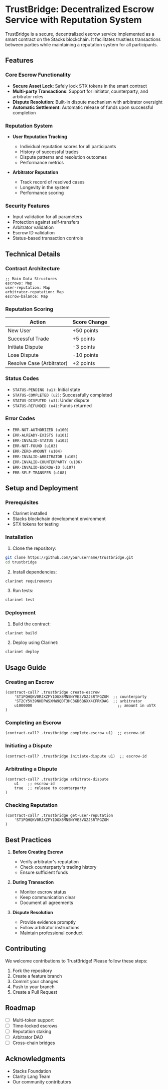 # TrustBridge: Decentralized Escrow Service with Reputation System

TrustBridge is a secure, decentralized escrow service implemented as a smart contract on the Stacks blockchain. It facilitates trustless transactions between parties while maintaining a reputation system for all participants.

## Features

### Core Escrow Functionality
- **Secure Asset Lock**: Safely lock STX tokens in the smart contract
- **Multi-party Transactions**: Support for initiator, counterparty, and arbitrator roles
- **Dispute Resolution**: Built-in dispute mechanism with arbitrator oversight
- **Automatic Settlement**: Automatic release of funds upon successful completion

### Reputation System
- **User Reputation Tracking**
  - Individual reputation scores for all participants
  - History of successful trades
  - Dispute patterns and resolution outcomes
  - Performance metrics

- **Arbitrator Reputation**
  - Track record of resolved cases
  - Longevity in the system
  - Performance scoring

### Security Features
- Input validation for all parameters
- Protection against self-transfers
- Arbitrator validation
- Escrow ID validation
- Status-based transaction controls

## Technical Details

### Contract Architecture

```clarity
;; Main Data Structures
escrows: Map
user-reputation: Map
arbitrator-reputation: Map
escrow-balance: Map
```

### Reputation Scoring

| Action | Score Change |
|--------|-------------|
| New User | +50 points |
| Successful Trade | +5 points |
| Initiate Dispute | -3 points |
| Lose Dispute | -10 points |
| Resolve Case (Arbitrator) | +2 points |

### Status Codes

- `STATUS-PENDING (u1)`: Initial state
- `STATUS-COMPLETED (u2)`: Successfully completed
- `STATUS-DISPUTED (u3)`: Under dispute
- `STATUS-REFUNDED (u4)`: Funds returned

### Error Codes

- `ERR-NOT-AUTHORIZED (u100)`
- `ERR-ALREADY-EXISTS (u101)`
- `ERR-INVALID-STATUS (u102)`
- `ERR-NOT-FOUND (u103)`
- `ERR-ZERO-AMOUNT (u104)`
- `ERR-INVALID-ARBITRATOR (u105)`
- `ERR-INVALID-COUNTERPARTY (u106)`
- `ERR-INVALID-ESCROW-ID (u107)`
- `ERR-SELF-TRANSFER (u108)`

## Setup and Deployment

### Prerequisites
- Clarinet installed
- Stacks blockchain development environment
- STX tokens for testing

### Installation

1. Clone the repository:
```bash
git clone https://github.com/yourusername/trustbridge.git
cd trustbridge
```

2. Install dependencies:
```bash
clarinet requirements
```

3. Run tests:
```bash
clarinet test
```

### Deployment

1. Build the contract:
```bash
clarinet build
```

2. Deploy using Clarinet:
```bash
clarinet deploy
```

## Usage Guide

### Creating an Escrow

```clarity
(contract-call? .trustbridge create-escrow 
    'ST1PQHQKV0RJXZFY1DGX8MNSNYVE3VGZJSRTPGZGM  ;; counterparty
    'ST2CY5V39NHDPWSXMW9QDT3HC3GD6Q6XX4CFRK9AG  ;; arbitrator
    u1000000                                      ;; amount in uSTX
)
```

### Completing an Escrow

```clarity
(contract-call? .trustbridge complete-escrow u1)  ;; escrow-id
```

### Initiating a Dispute

```clarity
(contract-call? .trustbridge initiate-dispute u1)  ;; escrow-id
```

### Arbitrating a Dispute

```clarity
(contract-call? .trustbridge arbitrate-dispute 
    u1    ;; escrow-id
    true  ;; release to counterparty
)
```

### Checking Reputation

```clarity
(contract-call? .trustbridge get-user-reputation 
    'ST1PQHQKV0RJXZFY1DGX8MNSNYVE3VGZJSRTPGZGM
)
```

## Best Practices

1. **Before Creating Escrow**
   - Verify arbitrator's reputation
   - Check counterparty's trading history
   - Ensure sufficient funds

2. **During Transaction**
   - Monitor escrow status
   - Keep communication clear
   - Document all agreements

3. **Dispute Resolution**
   - Provide evidence promptly
   - Follow arbitrator instructions
   - Maintain professional conduct

## Contributing

We welcome contributions to TrustBridge! Please follow these steps:

1. Fork the repository
2. Create a feature branch
3. Commit your changes
4. Push to your branch
5. Create a Pull Request

## Roadmap

- [ ] Multi-token support
- [ ] Time-locked escrows
- [ ] Reputation staking
- [ ] Arbitrator DAO
- [ ] Cross-chain bridges

## Acknowledgments

- Stacks Foundation
- Clarity Lang Team
- Our community contributors